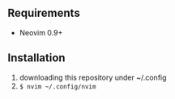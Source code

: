## Requirements
- Neovim 0.9+

## Installation
1. downloading this repository under ~/.config
2. `$ nvim ~/.config/nvim`

